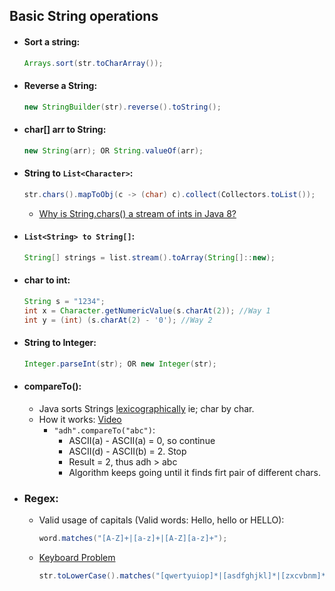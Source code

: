 ## Basic String operations

* #### Sort a string:
  ```java
  Arrays.sort(str.toCharArray());
  ```

* #### Reverse a String:
  ```java
  new StringBuilder(str).reverse().toString();
  ```

* #### char[] arr to String:
  ```java
  new String(arr); OR String.valueOf(arr);
  ```

* #### String to ```List<Character>```:
  ```java
  str.chars().mapToObj(c -> (char) c).collect(Collectors.toList());
  ```
   * [Why is String.chars() a stream of ints in Java 8?](https://stackoverflow.com/questions/22435833/why-is-string-chars-a-stream-of-ints-in-java-8)

* #### ```List<String> to String[]```:
  ```java
  String[] strings = list.stream().toArray(String[]::new);
  ```
  
* #### char to int:
  ```java
  String s = "1234";
  int x = Character.getNumericValue(s.charAt(2)); //Way 1
  int y = (int) (s.charAt(2) - '0'); //Way 2
  ```

* #### String to Integer:
  ```java
  Integer.parseInt(str); OR new Integer(str);
  ```
* #### compareTo():
	* Java sorts Strings [lexicographically](http://docs.oracle.com/javase/8/docs/api/java/lang/String.html#compareTo-java.lang.String-) ie; char by char.
	* How it works: [Video](https://www.youtube.com/watch?v=iTC43mLZG38)
		* ```"adh".compareTo("abc")```: 
			* ASCII(a) - ASCII(a) = 0, so continue
			* ASCII(d) - ASCII(b) = 2. Stop
			* Result = 2, thus adh > abc
			* Algorithm keeps going until it finds firt pair of different chars. 

* ### **Regex**:
	* Valid usage of capitals (Valid words: Hello, hello or HELLO):
      ```java
      word.matches("[A-Z]+|[a-z]+|[A-Z][a-z]+");
      ```
    * [Keyboard Problem](https://leetcode.com/problems/keyboard-row/description/)
      ```java
      str.toLowerCase().matches("[qwertyuiop]*|[asdfghjkl]*|[zxcvbnm]*")
      ```
